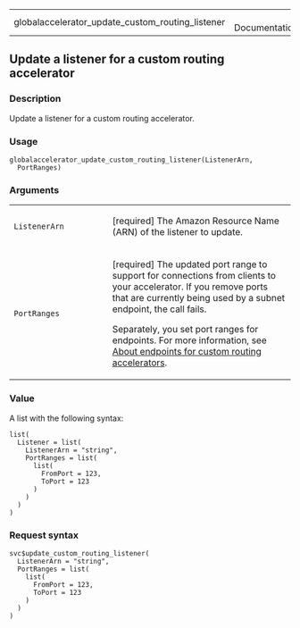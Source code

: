 <table style="width: 100%;">
<tbody>
<tr class="odd">
<td>globalaccelerator_update_custom_routing_listener</td>
<td style="text-align: right;">R Documentation</td>
</tr>
</tbody>
</table>

## Update a listener for a custom routing accelerator

### Description

Update a listener for a custom routing accelerator.

### Usage

    globalaccelerator_update_custom_routing_listener(ListenerArn,
      PortRanges)

### Arguments

<table>
<colgroup>
<col style="width: 35%" />
<col style="width: 65%" />
</colgroup>
<tbody>
<tr class="odd">
<td><code
id="globalaccelerator_update_custom_routing_listener_:_ListenerArn">ListenerArn</code></td>
<td><p>[required] The Amazon Resource Name (ARN) of the listener to
update.</p></td>
</tr>
<tr class="even">
<td><code
id="globalaccelerator_update_custom_routing_listener_:_PortRanges">PortRanges</code></td>
<td><p>[required] The updated port range to support for connections from
clients to your accelerator. If you remove ports that are currently
being used by a subnet endpoint, the call fails.</p>
<p>Separately, you set port ranges for endpoints. For more information,
see <a
href="https://docs.aws.amazon.com/global-accelerator/latest/dg/about-custom-routing-endpoints.html">About
endpoints for custom routing accelerators</a>.</p></td>
</tr>
</tbody>
</table>

### Value

A list with the following syntax:

    list(
      Listener = list(
        ListenerArn = "string",
        PortRanges = list(
          list(
            FromPort = 123,
            ToPort = 123
          )
        )
      )
    )

### Request syntax

    svc$update_custom_routing_listener(
      ListenerArn = "string",
      PortRanges = list(
        list(
          FromPort = 123,
          ToPort = 123
        )
      )
    )
